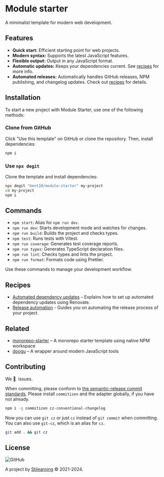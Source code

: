 <!-- Make sure you overwrite all the contents of this readme file with yours on your real project! -->

<!-- [![GitHub Workflow Status](https://img.shields.io/github/workflow/status/bent10/module-starter/Release?style=flat-square)](https://github.com/bent10/module-starter/actions/workflows/release.yml) -->

# Module starter

A minimalist template for modern web development.

## Features

- **Quick start:** Efficient starting point for web projects.
- **Modern syntax:** Supports the latest JavaScript features.
- **Flexible output:** Output in any JavaScript format.
- **Automatic updates:** Keeps your dependencies current. See [recipes](#recipes) for more info.
- **Automated releases:** Automatically handles GitHub releases, NPM publishing, and changelog updates. Check out [recipes](#recipes) for details.

## Installation

To start a new project with Module Starter, use one of the following methods:

### Clone from GitHub

Click "Use this template" on GitHub or clone the repository. Then, install dependencies:

```bash
npm i
```

### Use `npx degit`

Clone the template and install dependencies:

```bash
npx degit "bent10/module-starter" my-project
cd my-project
npm i
```

## Commands

- `npm start`: Alias for `npm run dev`.
- `npm run dev`: Starts development mode and watches for changes.
- `npm run build`: Builds the project and checks types.
- `npm test`: Runs tests with Vitest.
- `npm run coverage`: Generates test coverage reports.
- `npm run types`: Generates TypeScript declaration files.
- `npm run lint`: Checks types and lints the project.
- `npm run format`: Formats code using Prettier.

Use these commands to manage your development workflow.

## Recipes

- [Automated dependency updates](.github/recipes/setup-renovate.md) – Explains how to set up automated dependency updates using Renovate.
- [Release automation](.github/recipes/release-automation.md) - Guides you on automating the release process of your project.

## Related

- [monorepo-starter](https://github.com/bent10/monorepo-starter) – A monorepo starter template using native NPM workspace
- [doogu](https://github.com/bent10/doogu) – A wrapper around modern JavaScript tools

## Contributing

We 💛&nbsp; issues.

When committing, please conform to [the semantic-release commit standards](https://www.conventionalcommits.org/). Please install `commitizen` and the adapter globally, if you have not already.

```bash
npm i -g commitizen cz-conventional-changelog
```

Now you can use `git cz` or just `cz` instead of `git commit` when committing. You can also use `git-cz`, which is an alias for `cz`.

```bash
git add . && git cz
```

## License

![GitHub](https://img.shields.io/github/license/bent10/module-starter)

A project by [Stilearning](https://stilearning.com) &copy; 2021-2024.
